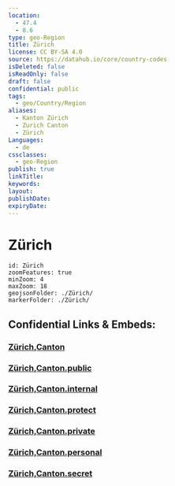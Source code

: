 ```yaml
---
location:
  - 47.4
  - 8.6
type: geo-Region
title: Zürich
license: CC BY-SA 4.0
source: https://datahub.io/core/country-codes
isDeleted: false
isReadOnly: false
draft: false
confidential: public
tags:
  - geo/Country/Region
aliases:
  - Kanton Zürich
  - Zurich Canton
  - Zürich
Languages:
  - de
cssclasses:
  - geo-Region
publish: true
linkTitle:
keywords:
layout:
publishDate:
expiryDate:
---
```


# Zürich

```leaflet
id: Zürich
zoomFeatures: true 
minZoom: 4 
maxZoom: 18
geojsonFolder: ./Zürich/
markerFolder: ./Zürich/
```


## Confidential Links & Embeds: 

### [Zürich,Canton](/_Standards/Earth/Continent/Europe/Europe~Central/Switzerland/Switzerland~Cantons/Zürich,Canton.md) 

### [Zürich,Canton.public](/_public/Earth/Continent/Europe/Europe~Central/Switzerland/Switzerland~Cantons/Zürich,Canton.public.md) 

### [Zürich,Canton.internal](/_internal/Earth/Continent/Europe/Europe~Central/Switzerland/Switzerland~Cantons/Zürich,Canton.internal.md) 

### [Zürich,Canton.protect](/_protect/Earth/Continent/Europe/Europe~Central/Switzerland/Switzerland~Cantons/Zürich,Canton.protect.md) 

### [Zürich,Canton.private](/_private/Earth/Continent/Europe/Europe~Central/Switzerland/Switzerland~Cantons/Zürich,Canton.private.md) 

### [Zürich,Canton.personal](/_personal/Earth/Continent/Europe/Europe~Central/Switzerland/Switzerland~Cantons/Zürich,Canton.personal.md) 

### [Zürich,Canton.secret](/_secret/Earth/Continent/Europe/Europe~Central/Switzerland/Switzerland~Cantons/Zürich,Canton.secret.md)

